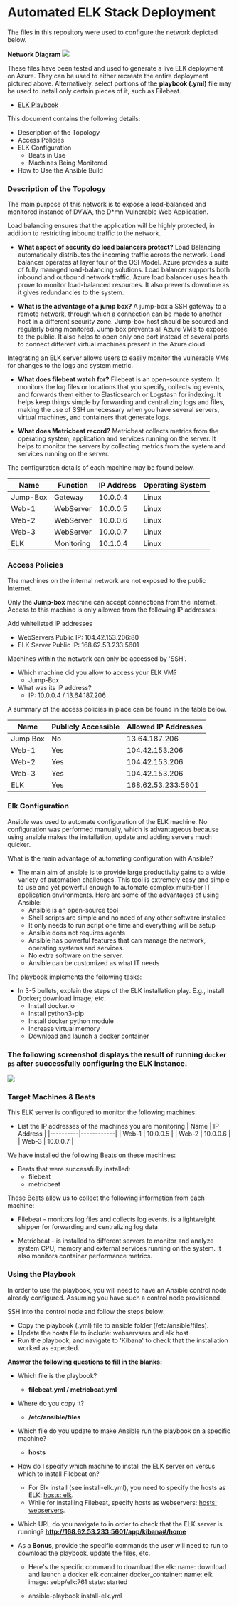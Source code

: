 # Automated ELK Stack Deployment

The files in this repository were used to configure the network depicted below.

**Network Diagram**
![](Images/network_diagram.png)

These files have been tested and used to generate a live ELK deployment on Azure. They can be used to either recreate the entire deployment pictured above. Alternatively, select portions of the **playbook (.yml)** file may be used to install only certain pieces of it, such as Filebeat.

  - [ELK Playbook](/Ansible/install-elk.yml)
    
This document contains the following details:
- Description of the Topology
- Access Policies
- ELK Configuration
  - Beats in Use
  - Machines Being Monitored
- How to Use the Ansible Build

### Description of the Topology

The main purpose of this network is to expose a load-balanced and monitored instance of DVWA, the D*mn Vulnerable Web Application.

Load balancing ensures that the application will be highly protected, in addition to restricting inbound traffic to the network.

- **What aspect of security do load balancers protect?** 
	Load Balancing automatically distributes the incoming traffic across the network. Load balancer operates at layer four of the OSI Model. Azure provides a suite of fully managed load-balancing solutions. Load balancer supports both inbound and outbound network traffic. Azure load balancer uses health prove to monitor load-balanced resources. It also prevents downtime as it gives redundancies to the system.

- **What is the advantage of a jump box?** 
	A jump-box a SSH gateway to a remote network, through which a connection can be made to another host in a different security zone. Jump-box host should be secured and regularly being monitored. Jump box prevents all Azure VM’s to expose to the public. It also helps to open only one port instead of several ports to connect different virtual machines present in the Azure cloud.

Integrating an ELK server allows users to easily monitor the vulnerable VMs for changes to the logs and system metric.

- **What does filebeat watch for?**
	Filebeat is an open-source system. It monitors the log files or locations that you specify, collects log events, and forwards them either to Elasticsearch or Logstash for indexing. It helps keep things simple by forwarding and centralizing logs and files, making the use of SSH unnecessary when you have several servers, virtual machines, and containers that generate logs.

- **What does Metricbeat record?**
	Metricbeat collects metrics from the operating system, application and services running on the server. It helps to monitor the servers by collecting metrics from the system and services running on the server. 

The configuration details of each machine may be found below.

| Name     | Function   | IP Address | Operating System |
|----------|------------|------------|------------------|
| Jump-Box | Gateway    | 10.0.0.4   | Linux            |
| Web-1    | WebServer  | 10.0.0.5   | Linux            |
| Web-2    | WebServer  | 10.0.0.6   | Linux            |
| Web-3    | WebServer  | 10.0.0.7   | Linux            |
| ELK      | Monitoring | 10.1.0.4   | Linux            |


### Access Policies

The machines on the internal network are not exposed to the public Internet. 

Only the **Jump-box** machine can accept connections from the Internet. Access to this machine is only allowed from the following IP addresses:

Add whitelisted IP addresses

- WebServers Public IP: 104.42.153.206:80
- ELK Server Public IP: 168.62.53.233:5601

Machines within the network can only be accessed by 'SSH'.
- Which machine did you allow to access your ELK VM?
	- Jump-Box
- What was its IP address?
	- IP: 10.0.0.4 / 13.64.187.206

A summary of the access policies in place can be found in the table below.

| Name     | Publicly Accessible | Allowed IP Addresses      |
|----------|---------------------|---------------------------|
| Jump Box | No                  | 13.64.187.206             |
| Web-1    | Yes                 | 104.42.153.206            |
| Web-2    | Yes                 | 104.42.153.206            |
| Web-3    | Yes                 | 104.42.153.206            |
| ELK      | Yes                 | 168.62.53.233:5601        |

### Elk Configuration

Ansible was used to automate configuration of the ELK machine. No configuration was performed manually, which is advantageous because using ansible makes the installation, update and adding servers much quicker. 

What is the main advantage of automating configuration with Ansible?
	
- The main aim of ansible is to provide large productivity gains to a wide variety of automation challenges. This tool is extremely easy and simple to use and yet powerful enough to automate complex multi-tier IT application environments. Here are some of the advantages of using Ansible:
	- Ansible is an open-source tool
	- Shell scripts are simple and no need of any other software installed
	- It only needs to run script one time and everything will be setup
	- Ansible does not requires agents 
	- Ansible has powerful features that can manage the network, operating systems and services. 
	- No extra software on the server. 
	- Ansible can be customized as what IT needs

The playbook implements the following tasks:
- In 3-5 bullets, explain the steps of the ELK installation play. E.g., install Docker; download image; etc.
	- Install docker.io
	- Install python3-pip
	- Install docker python module
	- Increase virtual memory
	- Download and launch a docker container

### The following screenshot displays the result of running `docker ps` after successfully configuring the ELK instance.

![](Images/docker-ps.PNG)

### Target Machines & Beats

This ELK server is configured to monitor the following machines:
- List the IP addresses of the machines you are monitoring
	| Name     | IP Address |
	|----------|------------|
	| Web-1    | 10.0.0.5   |
	| Web-2    | 10.0.0.6   |
	| Web-3    | 10.0.0.7   |

We have installed the following Beats on these machines:
- Beats that were successfully installed:
	- filebeat
	- metricbeat

These Beats allow us to collect the following information from each machine:
	
- Filebeat - monitors log files and collects log events. is a lightweight shipper for forwarding and centralizing log data

- Metricbeat - is installed to different servers to monitor and analyze system CPU, memory and external services running on the system. It also monitors container performance metrics. 

### Using the Playbook

In order to use the playbook, you will need to have an Ansible control node already configured. Assuming you have such a control node provisioned: 

SSH into the control node and follow the steps below:
- Copy the playbook (.yml) file to ansible folder (/etc/ansible/files).
- Update the hosts file to include: webservsers and elk host
- Run the playbook, and navigate to 'Kibana' to check that the installation worked as expected.

**Answer the following questions to fill in the blanks:**
- Which file is the playbook? 
	- **filebeat.yml / metricbeat.yml**
	
- Where do you copy it?
	- **/etc/ansible/files**
	
- Which file do you update to make Ansible run the playbook on a specific machine? 
	- **hosts**
	
- How do I specify which machine to install the ELK server on versus which to install Filebeat on?

	- For Elk install (see install-elk.yml), you need to specify the hosts as ELK: [hosts: elk](/Ansible/install-elk.yml). 
	- While for installing Filebeat, specify hosts as webservers: [hosts: webservers](/Ansible/filebeat-playbook.yml). 
	
- Which URL do you navigate to in order to check that the ELK server is running?
	**http://168.62.53.233:5601/app/kibana#/home**

- As a **Bonus**, provide the specific commands the user will need to run to download the playbook, update the files, etc.

	- Here's the specific command to download the elk:
	name: download and launch a docker elk container
      docker_container:
        name: elk
        image: sebp/elk:761
        state: started

	- ansible-playbook install-elk.yml
	